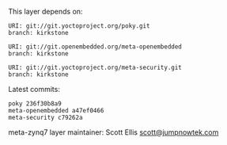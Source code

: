 This layer depends on:

    URI: git://git.yoctoproject.org/poky.git
    branch: kirkstone

    URI: git://git.openembedded.org/meta-openembedded
    branch: kirkstone

    URI: git://git.yoctoproject.org/meta-security.git
    branch: kirkstone

Latest commits:

    poky 236f30b8a9
    meta-openembedded a47ef0466
    meta-security c79262a

meta-zynq7 layer maintainer: Scott Ellis <scott@jumpnowtek.com>
